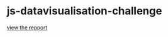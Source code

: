 # js-datavisualisation-challenge

[view the repport](https://pierreweets.github.io/js-datavisualisation-challenge)
